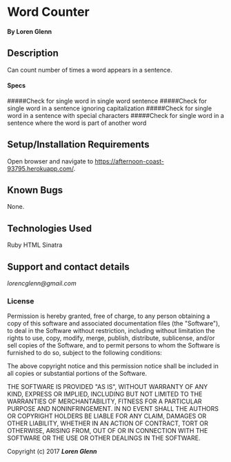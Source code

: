 # Word Counter

#### By **Loren Glenn**

## Description

Can count number of times a word appears in a sentence.

#### Specs

#####Check for single word in single word sentence
#####Check for single word in a sentence ignoring capitalization
#####Check for single word in a sentence with special characters
#####Check for single word in a sentence where the word is part of another word




## Setup/Installation Requirements

Open browser and navigate to https://afternoon-coast-93795.herokuapp.com/.

## Known Bugs

None.


## Technologies Used

Ruby
HTML
Sinatra

## Support and contact details

 _lorencglenn@gmail.com_

### License

 Permission is hereby granted, free of charge, to any person obtaining a copy of this software and associated documentation files (the "Software"), to deal in the Software without restriction, including without limitation the rights to use, copy, modify, merge, publish, distribute, sublicense, and/or sell copies of the Software, and to permit persons to whom the Software is furnished to do so, subject to the following conditions:

 The above copyright notice and this permission notice shall be included in all copies or substantial portions of the Software.

 THE SOFTWARE IS PROVIDED "AS IS", WITHOUT WARRANTY OF ANY KIND, EXPRESS OR IMPLIED, INCLUDING BUT NOT LIMITED TO THE WARRANTIES OF MERCHANTABILITY, FITNESS FOR A PARTICULAR PURPOSE AND NONINFRINGEMENT. IN NO EVENT SHALL THE AUTHORS OR COPYRIGHT HOLDERS BE LIABLE FOR ANY CLAIM, DAMAGES OR OTHER LIABILITY, WHETHER IN AN ACTION OF CONTRACT, TORT OR OTHERWISE, ARISING FROM, OUT OF OR IN CONNECTION WITH THE SOFTWARE OR THE USE OR OTHER DEALINGS IN THE SOFTWARE.

 Copyright (c) 2017 **_Loren Glenn_**
